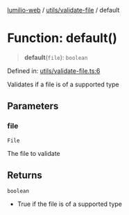 [lumilio-web](../../../modules.md) / [utils/validate-file](../index.md) / default

# Function: default()

> **default**(`file`): `boolean`

Defined in: [utils/validate-file.ts:6](https://github.com/EdwinZhanCN/Lumilio-Photos/blob/a7285497a028269d9cd6a31a72019f8b71eba616/web/src/utils/validate-file.ts#L6)

Validates if a file is of a supported type

## Parameters

### file

`File`

The file to validate

## Returns

`boolean`

- True if the file is of a supported type
